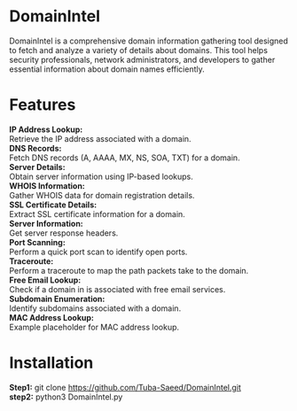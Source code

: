 # DomainIntel
  DomainIntel is a comprehensive domain information gathering tool designed to fetch and analyze a variety of details about domains. This tool helps security professionals, network administrators, and developers to gather essential information about domain names efficiently.
  
  # Features
  **IP Address Lookup:**   
  Retrieve the IP address associated with a domain.     
  **DNS Records:**   
  Fetch DNS records (A, AAAA, MX, NS, SOA, TXT) for a domain.   
  **Server Details:**     
  Obtain server information using IP-based lookups.   
  **WHOIS Information:**    
  Gather WHOIS data for domain registration details.    
  **SSL Certificate Details:**   
  Extract SSL certificate information for a domain.    
  **Server Information:**   
  Get server response headers.   
  **Port Scanning:**  
  Perform a quick port scan to identify open ports.    
  **Traceroute:**   
  Perform a traceroute to map the path packets take to the domain.   
  **Free Email Lookup:**   
  Check if a domain in is associated with free email services.   
**Subdomain Enumeration:**   
Identify subdomains associated with a domain.   
  **MAC Address Lookup:**   
  Example placeholder for MAC address lookup.   
  # Installation   
  **Step1:**
  git clone https://github.com/Tuba-Saeed/DomainIntel.git                        
**step2:**
python3 DomainIntel.py

  
  
  
